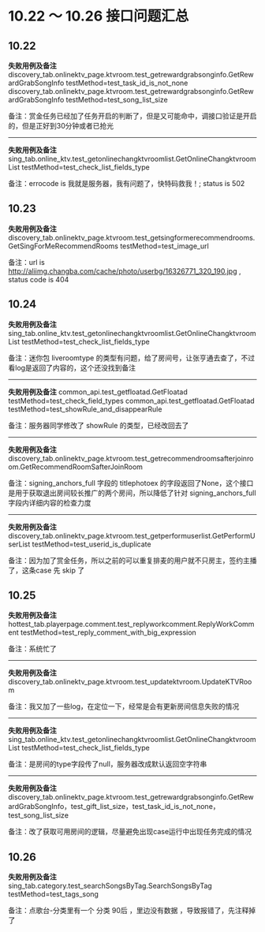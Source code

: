 # 10.22 ～ 10.26 接口问题汇总

## 10.22
**失败用例及备注**
discovery_tab.onlinektv_page.ktvroom.test_getrewardgrabsonginfo.GetRewardGrabSongInfo testMethod=test_task_id_is_not_none
discovery_tab.onlinektv_page.ktvroom.test_getrewardgrabsonginfo.GetRewardGrabSongInfo testMethod=test_song_list_size

备注：赏金任务已经加了任务开启的判断了，但是又可能命中，调接口验证是开启的，但是正好到30分钟或者已抢光

---
**失败用例及备注**
sing_tab.online_ktv.test_getonlinechangktvroomlist.GetOnlineChangktvroomList testMethod=test_check_list_fields_type

备注：errocode is 我就是服务器，我有问题了，快特码救我！; status is 502

## 10.23
**失败用例及备注**
discovery_tab.onlinektv_page.ktvroom.test_getsingformerecommendrooms.GetSingForMeRecommendRooms testMethod=test_image_url

备注：url is http://aliimg.changba.com/cache/photo/userbg/16326771_320_190.jpg , status code is 404

## 10.24
**失败用例及备注**
sing_tab.online_ktv.test_getonlinechangktvroomlist.GetOnlineChangktvroomList testMethod=test_check_list_fields_type

备注：迷你包 liveroomtype 的类型有问题，给了房间号，让张亨通去查了，不过看log是返回了内容的，这个还没找到备注

---
**失败用例及备注**
common_api.test_getfloatad.GetFloatad testMethod=test_check_field_types
common_api.test_getfloatad.GetFloatad testMethod=test_showRule_and_disappearRule

备注：服务器同学修改了 showRule 的类型，已经改回去了

---
**失败用例及备注**
discovery_tab.onlinektv_page.ktvroom.test_getrecommendroomsafterjoinroom.GetRecommendRoomSafterJoinRoom

备注：signing_anchors_full 字段的 titlephotoex 的字段返回了None，这个接口是用于获取退出房间较长推广的两个房间，所以降低了针对 signing_anchors_full 字段内详细内容的检查力度

---
**失败用例及备注**
discovery_tab.onlinektv_page.ktvroom.test_getperformuserlist.GetPerformUserList testMethod=test_userid_is_duplicate

备注：因为加了赏金任务，所以之前的可以重复排麦的用户就不只房主，签约主播了，这条case 先 skip 了

## 10.25

**失败用例及备注**
hottest_tab.playerpage.comment.test_replyworkcomment.ReplyWorkComment testMethod=test_reply_comment_with_big_expression

备注：系统忙了

---
**失败用例及备注**
discovery_tab.onlinektv_page.ktvroom.test_updatektvroom.UpdateKTVRoom

备注：我又加了一些log，在定位一下，经常是会有更新房间信息失败的情况

---
**失败用例及备注**
sing_tab.online_ktv.test_getonlinechangktvroomlist.GetOnlineChangktvroomList testMethod=test_check_list_fields_type

备注：是房间的type字段传了null，服务器改成默认返回空字符串

---
**失败用例及备注**
discovery_tab.onlinektv_page.ktvroom.test_getrewardgrabsonginfo.GetRewardGrabSongInfo，test_gift_list_size，test_task_id_is_not_none，test_song_list_size

备注：改了获取可用房间的逻辑，尽量避免出现case运行中出现任务完成的情况

## 10.26

**失败用例及备注**
sing_tab.category.test_searchSongsByTag.SearchSongsByTag testMethod=test_tags_song

备注：点歌台-分类里有一个 分类  90后 ，里边没有数据 ，导致报错了，先注释掉了
